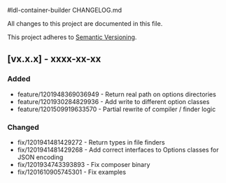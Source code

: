 #ldl-container-builder CHANGELOG.md

All changes to this project are documented in this file.

This project adheres to [Semantic Versioning](https://semver.org/spec/v2.0.0.html).

## [vx.x.x] - xxxx-xx-xx

### Added

- feature/1201948369036949 - Return real path on options directories
- feature/1201930284829936 - Add write to different option classes
- feature/1201509919633570 - Partial rewrite of compiler / finder logic


### Changed

- fix/1201941481429272 - Return types in file finders
- fix/1201941481429268 - Add correct interfaces to Options classes for JSON encoding
- fix/1201934743393893 - Fix composer binary
- fix/1201610905745301 - Fix examples

